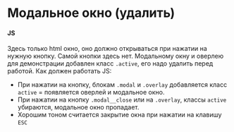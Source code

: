 # Модальное окно (удалить)

#### JS

Здесь только html окно, оно должно открываться при нажатии на нужную кнопку. Самой кнопки здесь нет. Модальному окну и оверлею для демонстрации добавлен класс `.active`, его надо удалить перед работой. Как должен работать JS:

- При нажатии на кнопку, блокам `.modal` и `.overlay` добавляется класс `active` = появляется оверлей и модальное окно.
- При нажатии на кнопку `.modal__close` или на `.overlay`, классы `active` убираются, модальное окно пропадает.
- Хорошим тоном считается закрытие окна при нажатии на клавишу `ESC`
